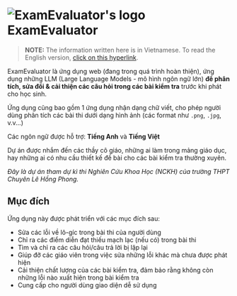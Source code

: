 # ![ExamEvaluator's logo](https://github.com/ExamEvaluator.png?size=40) ExamEvaluator

> **NOTE:** The information written here is in Vietnamese. To read the English version, [click on this hyperlink](https://github.com/ExamEvaluator/.github/blob/main/profile/README.md).

ExamEvaluator là ứng dụng web (đang trong quá trình hoàn thiện), ứng dụng những LLM (Large Language Models - mô hình ngôn ngữ lớn) **để phân tích, sửa đổi & cải thiện các câu hỏi trong các bài kiểm tra** trước khi phát cho học sinh.

Ứng dụng cũng bao gồm 1 ứng dụng nhận dạng chữ viết, cho phép người dùng phân tích các bài thi dưới dạng hình ảnh (các format như `.png`, `.jpg`, v.v...)

Các ngôn ngữ được hỗ trợ: **Tiếng Anh** và **Tiếng Việt**

Dự án được nhắm đến các thầy cô giáo, những ai làm trong mảng giáo dục, hay những ai có nhu cầu thiết kế đề bài cho các bài kiểm tra thường xuyên.

*Đây là dự án tham dự kì thi Nghiên Cứu Khoa Học (NCKH) của trường THPT Chuyên Lê Hồng Phong.*

## Mục đích

Ứng dụng này được phát triển với các mục đích sau:

- Sửa các lỗi về lô-gíc trong bài thi của người dùng
- Chỉ ra các điểm diễn đạt thiếu mạch lạc (nếu có) trong bài thi
- Tìm và chỉ ra các câu hỏi/câu trả lời bị lặp lại
- Giúp đỡ các giáo viên trong việc sửa những lỗi khác mà chưa được phát hiện
- Cải thiện chất lượng của các bài kiểm tra, đảm bảo rằng không còn những lỗi nào xuất hiện trong bài kiểm tra
- Cung cấp cho người dùng giao diện dễ sử dụng

